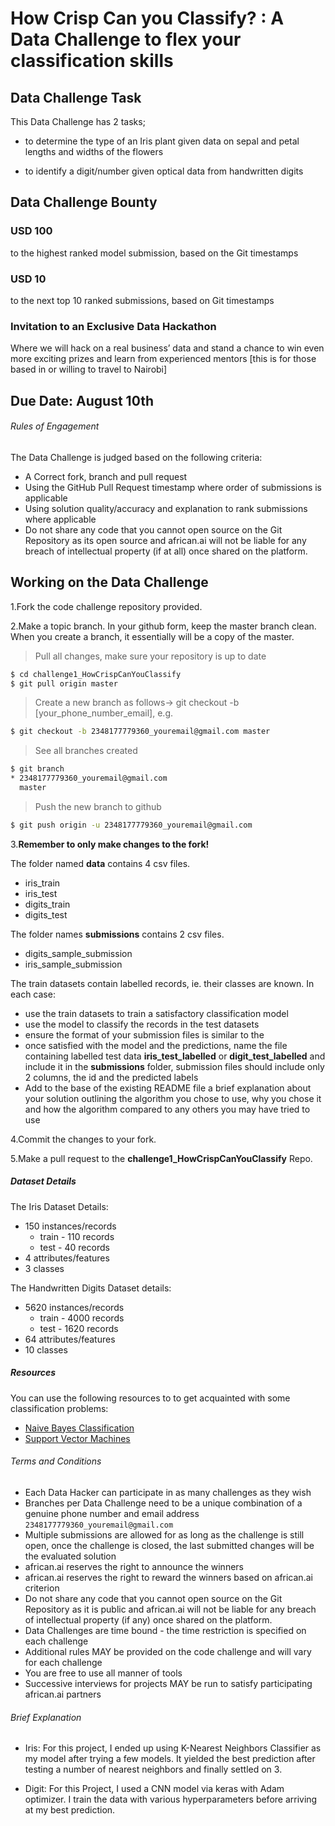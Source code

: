 # How Crisp Can you Classify? : A Data Challenge to flex your classification skills 

## Data Challenge Task
This Data Challenge has 2 tasks;
* to determine the type of an Iris plant given data on sepal and petal lengths and widths of the flowers

* to identify a digit/number given optical data from handwritten digits

## Data Challenge Bounty
### USD 100 
to the highest ranked model submission, based on the Git timestamps 
### USD 10 
to the next top 10 ranked submissions, based on Git timestamps
### Invitation to an Exclusive Data Hackathon 
Where we will hack on a real business’ data and stand a chance to win even more exciting prizes and learn from experienced mentors 
[this is for those based in or willing to travel to Nairobi]

## Due Date: August 10th

###### Rules of Engagement
The Data Challenge is judged based on the following criteria:
  - A Correct fork, branch and pull request
  - Using the GitHub Pull Request timestamp where order of submissions is applicable
  - Using solution quality/accuracy and explanation to rank submissions where applicable 
  - Do not share any code that you cannot open source on the Git Repository as its open source and african.ai will not be liable for any breach of intellectual property (if at all) once shared on the platform.

## Working on the Data Challenge
1.Fork the code challenge repository provided.

2.Make a topic branch. In your github form, keep the master branch clean. When you create a branch, it essentially will be a copy of the master.

>Pull all changes, make sure your repository is up to date

```sh
$ cd challenge1_HowCrispCanYouClassify
$ git pull origin master
```

>Create a new branch as follows-> git checkout -b [your_phone_number_email], e.g.

```sh
$ git checkout -b 2348177779360_youremail@gmail.com master
```

>See all branches created

```sh
$ git branch
* 2348177779360_youremail@gmail.com
  master
```

>Push the new branch to github

```sh
$ git push origin -u 2348177779360_youremail@gmail.com
```

3.**Remember to only make changes to the fork!**

The folder named **data** contains 4 csv files. 
* iris_train
* iris_test
* digits_train
* digits_test

The folder names **submissions** contains 2 csv files.
* digits_sample_submission
* iris_sample_submission

The train datasets contain labelled records, ie. their classes are known.
In each case:
* use the train datasets to train a satisfactory classification model
* use the model to classify the records in the test datasets
* ensure the format of your submission files is similar to the 
* once satisfied with the model and the predictions, name the file containing labelled test data **iris_test_labelled** or **digit_test_labelled** and include it in the **submissions** folder, submission files should include only 2 columns, the id and the predicted labels
* Add to the base of the existing README file a brief explanation about your solution outlining the algorithm you chose to use, why you chose it and how the algorithm compared to any others you may have tried to use  

4.Commit the changes to your fork.

5.Make a pull request to the **challenge1_HowCrispCanYouClassify** Repo.


##### Dataset Details

The Iris Dataset Details:
* 150 instances/records
	* train - 110 records
	* test  - 40 records
* 4 attributes/features
* 3 classes

The Handwritten Digits Dataset details: 
* 5620 instances/records 
	* train - 4000 records
	* test  - 1620 records
* 64 attributes/features
* 10 classes

 
##### Resources
You can use the following resources to to get acquainted with some classification problems:
* [Naive Bayes Classification](https://github.com/jakevdp/PythonDataScienceHandbook/blob/master/notebooks/05.05-Naive-Bayes.ipynb)
* [Support Vector Machines](https://github.com/jakevdp/PythonDataScienceHandbook/blob/master/notebooks/05.07-Support-Vector-Machines.ipynb)

###### Terms and Conditions
  - Each Data Hacker can participate in as many challenges as they wish
  - Branches per Data Challenge need to be a unique combination of a genuine phone number and email address ```2348177779360_youremail@gmail.com```
  - Multiple submissions are allowed for as long as the challenge is still open, once the challenge is closed, the last submitted changes will be the evaluated solution
  - african.ai reserves the right to announce the winners
  - african.ai reserves the right to reward the winners based on african.ai criterion
  - Do not share any code that you cannot open source on the Git Repository as it is public and african.ai will not be liable for any breach of intellectual property (if any) once shared on the platform.
  - Data Challenges are time bound - the time restriction is specified on each challenge
  - Additional rules MAY be provided on the code challenge and will vary for each challenge
  - You are free to use all manner of tools
  - Successive interviews for projects MAY be run to satisfy participating african.ai partners

###### Brief Explanation

* Iris: For this project, I ended up using K-Nearest Neighbors Classifier as my model after trying a few models. It yielded the best prediction after testing a number of nearest neighbors and finally settled on 3.

* Digit: For this Project, I used a CNN model via keras with Adam optimizer. I train the data with various hyperparameters before arriving at my best prediction.
